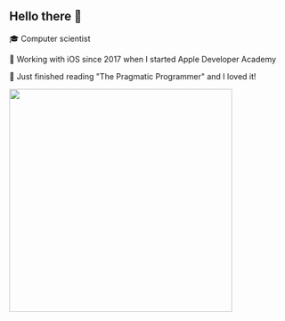## Hello there 👋

🎓 Computer scientist 

🍎 Working with iOS since 2017 when I started Apple Developer Academy

📖 Just finished reading "The Pragmatic Programmer" and I loved it!

<img width="400px" align="left" src="https://github-readme-stats.vercel.app/api/top-langs/?username=julianny-favinha&hide=html&layout=compact" />
